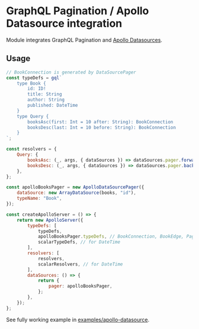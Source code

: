 # GraphQL Pagination / Apollo Datasource integration

Module integrates GraphQL Pagination and [Apollo Datasources](https://www.apollographql.com/docs/apollo-server/data/data-sources/).

## Usage

```js
// BookConnection is generated by DataSourcePager
const typeDefs = gql`
    type Book {
        id: ID!
        title: String
        author: String
        published: DateTime
    }
    type Query {
        booksAsc(first: Int = 10 after: String): BookConnection
        booksDesc(last: Int = 10 before: String): BookConnection
    }
`;

const resolvers = {
    Query: {
        booksAsc: (_, args, { dataSources }) => dataSources.pager.forwardResolver(args),
        booksDesc: (_, args, { dataSources }) => dataSources.pager.backwardResolver(args),
    },
};

const apolloBooksPager = new ApolloDataSourcePager({
    dataSource: new ArrayDataSource(books, "id"),
    typeName: "Book",
});

const createApolloServer = () => {
    return new ApolloServer({
        typeDefs: [
            typeDefs,
            apolloBooksPager.typeDefs, // BookConnection, BookEdge, PageInfo typeDefs
            scalarTypeDefs, // for DateTime
        ],
        resolvers: [
            resolvers,
            scalarResolvers, // for DateTime
        ],
        dataSources: () => {
            return {
                pager: apolloBooksPager,
            };
        },
    });
};
```

See fully working example in [examples/apollo-datasource](../../examples/apollo-datasource).
